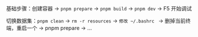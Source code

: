 基础步骤：创建容器 -> `pnpm prepare` ->  `pnpm build` -> `pnpm dev` -> F5 开始调试

切换数据集：`pnpm clean` -> `rm -r resources` -> `修改 ~/.bashrc ` -> 删掉当前终端，重启一个 -> pnpm prepare -> ...